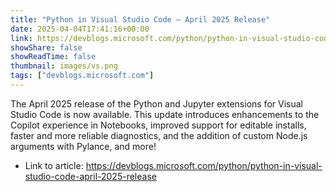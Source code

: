 ```yaml
---
title: "Python in Visual Studio Code – April 2025 Release"
date: 2025-04-04T17:41:16+00:00
link: https://devblogs.microsoft.com/python/python-in-visual-studio-code-april-2025-release
showShare: false
showReadTime: false
thumbnail: images/vs.png
tags: ["devblogs.microsoft.com"]
---
```

The April 2025 release of the Python and Jupyter extensions for Visual Studio Code is now available. This update introduces enhancements to the Copilot experience in Notebooks, improved support for editable installs, faster and more reliable diagnostics, and the addition of custom Node.js arguments with Pylance, and more!

- Link to article: https://devblogs.microsoft.com/python/python-in-visual-studio-code-april-2025-release